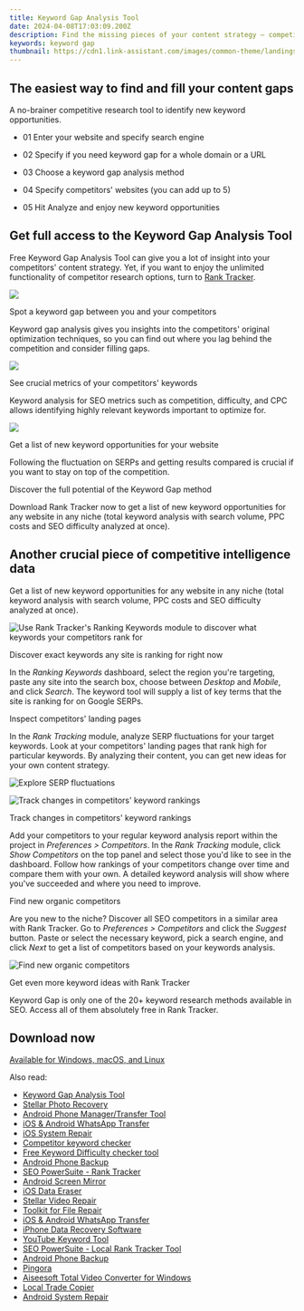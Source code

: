 ```yaml
---
title: Keyword Gap Analysis Tool
date: 2024-04-08T17:03:09.200Z
description: Find the missing pieces of your content strategy — competitors' SEO keywords your site doesn't rank for.
keywords: keyword gap
thumbnail: https://cdn1.link-assistant.com/images/common-theme/landings/keyword-research/keyword-gap/screen-01.svg
---
```


## The easiest way to find and fill your content gaps

A no-brainer competitive research tool to identify new keyword opportunities.

- 01 Enter your website and specify search engine

- 02 Specify if you need keyword gap for a whole domain or a URL

- 03 Choose a keyword gap analysis method

- 04 Specify competitors' websites (you can add up to 5)

- 05 Hit Analyze and enjoy new keyword opportunities

## Get full access to the Keyword Gap Analysis Tool

Free Keyword Gap Analysis Tool can give you a lot of insight into your competitors' content strategy. Yet, if you want to enjoy the unlimited functionality of competitor research options, turn to [Rank Tracker](https://www.link-assistant.com/rank-tracker/).

![](https://cdn1.link-assistant.com/images/common-theme/landings/keyword-research/keyword-gap/icon-1.svg)

Spot a keyword gap between you and your competitors

Keyword gap analysis gives you insights into the competitors' original optimization techniques, so you can find out where you lag behind the competition and consider filling gaps.

![](https://cdn1.link-assistant.com/images/common-theme/landings/keyword-research/keyword-gap/icon-2.svg)

See crucial metrics of your competitors' keywords

Keyword analysis for SEO metrics such as competition, difficulty, and CPC allows identifying highly relevant keywords important to optimize for.

![](https://cdn1.link-assistant.com/images/common-theme/landings/keyword-research/keyword-gap/icon-3.svg)

Get a list of new keyword opportunities for your website

Following the fluctuation on SERPs and getting results compared is crucial if you want to stay on top of the competition.

Discover the full potential of the Keyword Gap method

Download Rank Tracker now to get a list of new keyword opportunities for any website in any niche (total keyword analysis with search volume, PPC costs and SEO difficulty analyzed at once).

## Another crucial piece of competitive intelligence data

Get a list of new keyword opportunities for any website in any niche (total keyword analysis with search volume, PPC costs and SEO difficulty analyzed at once).

![Use Rank Tracker's Ranking Keywords module to discover what keywords your competitors rank for](https://cdn1.link-assistant.com/images/common-theme/landings/keyword-research/keyword-gap/screen-01.svg)

Discover exact keywords any site is ranking for right now

In the _Ranking Keywords_ dashboard, select the region you're targeting, paste any site into the search box, choose between _Desktop_ and _Mobile_, and click _Search_. The keyword tool will supply a list of key terms that the site is ranking for on Google SERPs.

Inspect competitors' landing pages

In the _Rank Tracking_ module, analyze SERP fluctuations for your target keywords. Look at your competitors' landing pages that rank high for particular keywords. By analyzing their content, you can get new ideas for your own content strategy.

![Explore SERP fluctuations](https://cdn1.link-assistant.com/images/common-theme/landings/keyword-research/keyword-gap/screen-02.svg)

![Track changes in competitors' keyword rankings](https://cdn1.link-assistant.com/images/common-theme/landings/keyword-research/keyword-gap/screen-03.svg)

Track changes in competitors' keyword rankings

Add your competitors to your regular keyword analysis report within the project in _Preferences > Competitors_. In the _Rank Tracking_ module, click _Show Competitors_ on the top panel and select those you'd like to see in the dashboard. Follow how rankings of your competitors change over time and compare them with your own. A detailed keyword analysis will show where you've succeeded and where you need to improve.

Find new organic competitors

Are you new to the niche? Discover all SEO competitors in a similar area with Rank Tracker. Go to _Preferences > Competitors_ and click the _Suggest_ button. Paste or select the necessary keyword, pick a search engine, and click _Next_ to get a list of competitors based on your keywords analysis.

![Find new organic competitors](https://cdn1.link-assistant.com/images/common-theme/landings/keyword-research/keyword-gap/screen-04.svg)

Get even more keyword ideas with Rank Tracker

Keyword Gap is only one of the 20+ keyword research methods available in SEO. Access all of them absolutely free in Rank Tracker.

## Download now

[Available for Windows, macOS, and Linux](https://secure.2checkout.com/order/cart.php?PRODS=4940312&QTY=1&AFFILIATE=108875)

<span class="atpl-alsoreadstyle">Also read:</span>
<div><ul>
<li><a href="https://tools.techidaily.com/keyword-gap/" ><u>Keyword Gap Analysis Tool</u></a></li>
<li><a href="https://tools.techidaily.com/stellar-photo-recovery/" ><u>Stellar Photo Recovery</u></a></li>
<li><a href="https://tools.techidaily.com/android-transfer/" ><u>Android Phone Manager/Transfer Tool</u></a></li>
<li><a href="https://tools.techidaily.com/wondershare/drfone/whatsapp-transfer/" ><u>iOS & Android WhatsApp Transfer </u></a></li>
<li><a href="https://tools.techidaily.com/ios-system-repair/" ><u>iOS System Repair</u></a></li>
<li><a href="https://tools.techidaily.com/competitor-tool/" ><u>Competitor keyword checker</u></a></li>
<li><a href="https://tools.techidaily.com/keyword-difficulty-tool/" ><u>Free Keyword Difficulty checker tool</u></a></li>
<li><a href="https://tools.techidaily.com/wondershare/drfone/android-backup-and-restore/" ><u>Android Phone Backup</u></a></li>
<li><a href="https://tools.techidaily.com/link-assistant-rank-tracker/" ><u>SEO PowerSuite - Rank Tracker</u></a></li>
<li><a href="https://tools.techidaily.com/wondershare/drfone/android-screen-mirror/" ><u>Android Screen Mirror</u></a></li>
<li><a href="https://tools.techidaily.com/ios-data-eraser/" ><u>iOS Data Eraser</u></a></li>
<li><a href="https://tools.techidaily.com/stellar-video-repair/" ><u>Stellar Video Repair</u></a></li>
<li><a href="https://tools.techidaily.com/stellardata-recovery/file-repair-toolkit/" ><u>Toolkit for File Repair</u></a></li>
<li><a href="https://tools.techidaily.com/whatsapp-transfer/" ><u>iOS & Android WhatsApp Transfer </u></a></li>
<li><a href="https://tools.techidaily.com/stellardata-recovery/data-recovery-ios/" ><u>iPhone Data Recovery Software</u></a></li>
<li><a href="https://tools.techidaily.com/youtube-keyword-tool/" ><u>YouTube Keyword Tool</u></a></li>
<li><a href="https://tools.techidaily.com/link-assistant-rank-tracker-local-rankings/" ><u>SEO PowerSuite - Local Rank Tracker Tool</u></a></li>
<li><a href="https://tools.techidaily.com/android-backup-and-restore/" ><u>Android Phone Backup</u></a></li>
<li><a href="https://tools.techidaily.com/cloudflare-pingora/" ><u>Pingora</u></a></li>
<li><a href="https://tools.techidaily.com/aiseesoft-total-video-converter-for-win/" ><u>Aiseesoft Total Video Converter for Windows</u></a></li>
<li><a href="https://tools.techidaily.com/mt4copier/" ><u>Local Trade Copier</u></a></li>
<li><a href="https://tools.techidaily.com/wondershare/drfone/android-repair/" ><u>Android System Repair</u></a></li>
</ul></div>
